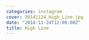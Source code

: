 ```yaml
---
categories: instagram
cover: 20141124_High_Line.jpg
date: "2014-11-24T12:00:00Z"
title: High Line
---
```

